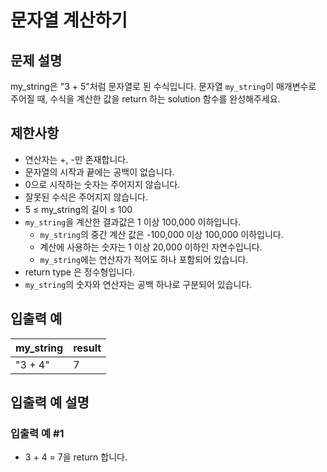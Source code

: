 # 문자열 계산하기

## 문제 설명

my_string은 "3 + 5"처럼 문자열로 된 수식입니다. 문자열 `my_string`이 매개변수로 주어질 때, 수식을 계산한 값을 return 하는 solution 함수를 완성해주세요.

## 제한사항

* 연산자는 +, -만 존재합니다.
* 문자열의 시작과 끝에는 공백이 없습니다.
* 0으로 시작하는 숫자는 주어지지 않습니다.
* 잘못된 수식은 주어지지 않습니다.
* 5 ≤ my_string의 길이 ≤ 100
* `my_string`을 계산한 결과값은 1 이상 100,000 이하입니다.
  * `my_string`의 중간 계산 값은 -100,000 이상 100,000 이하입니다.
  * 계산에 사용하는 숫자는 1 이상 20,000 이하인 자연수입니다.
  * `my_string`에는 연산자가 적어도 하나 포함되어 있습니다.
* return type 은 정수형입니다.
* `my_string`의 숫자와 연산자는 공백 하나로 구분되어 있습니다.

## 입출력 예

| my_string | result |
| --- | --- |
| "3 + 4" | 7 |

## 입출력 예 설명

### 입출력 예 #1

* 3 + 4 = 7을 return 합니다.
